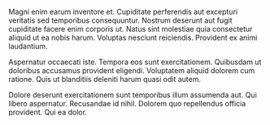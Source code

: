 Magni enim earum inventore et. Cupiditate perferendis aut excepturi veritatis sed temporibus consequuntur. Nostrum deserunt aut fugit cupiditate facere enim corporis ut. Natus sint molestiae quia consectetur aliquid ut ea nobis harum. Voluptas nesciunt reiciendis. Provident ex animi laudantium.
 Aspernatur occaecati iste. Tempora eos sunt exercitationem. Quibusdam ut doloribus accusamus provident eligendi. Voluptatem aliquid dolorem cum ratione. Quis ut blanditiis deleniti harum quasi odit autem.
 Dolore deserunt exercitationem sunt temporibus illum assumenda aut. Qui libero aspernatur. Recusandae id nihil. Dolorem quo repellendus officia provident. Qui ea dolor.